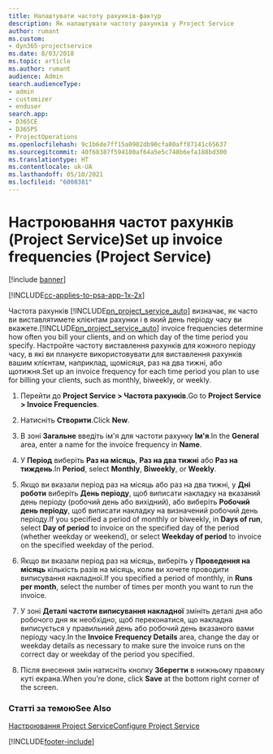 ```yaml
---
title: Налаштувати частоту рахунків-фактур
description: Як налаштувати частоту рахунків у Project Service
author: rumant
ms.custom:
- dyn365-projectservice
ms.date: 8/03/2018
ms.topic: article
ms.author: rumant
audience: Admin
search.audienceType:
- admin
- customizer
- enduser
search.app:
- D365CE
- D365PS
- ProjectOperations
ms.openlocfilehash: 9c1b6de7ff15a0902db90cfa80aff87141c65637
ms.sourcegitcommit: 40f68387f594180af64a5e5c748b6efa188bd300
ms.translationtype: HT
ms.contentlocale: uk-UA
ms.lasthandoff: 05/10/2021
ms.locfileid: "6008381"
---
```

# <a name="set-up-invoice-frequencies-project-service"></a><span data-ttu-id="0f651-103">Настроювання частот рахунків (Project Service)</span><span class="sxs-lookup"><span data-stu-id="0f651-103">Set up invoice frequencies (Project Service)</span></span>

[!include [banner](../includes/psa-now-project-operations.md)]

[!INCLUDE[cc-applies-to-psa-app-1x-2x](../includes/cc-applies-to-psa-app-1x-2x.md)]

<span data-ttu-id="0f651-104">Частота рахунків [!INCLUDE[pn_project_service_auto](../includes/pn-project-service-auto.md)] визначає, як часто ви виставлятимете клієнтам рахунки і в який день періоду часу ви вкажете.</span><span class="sxs-lookup"><span data-stu-id="0f651-104">[!INCLUDE[pn_project_service_auto](../includes/pn-project-service-auto.md)] invoice frequencies determine how often you bill your clients, and on which day of the time period you specify.</span></span> <span data-ttu-id="0f651-105">Настройте частоту виставлення рахунків для кожного періоду часу, в які ви плануєте використовувати для виставлення рахунків вашим клієнтам, наприклад, щомісяця, раз на два тижні, або щотижня.</span><span class="sxs-lookup"><span data-stu-id="0f651-105">Set up an invoice frequency for each time period you plan to use for billing your clients, such as monthly, biweekly, or weekly.</span></span>  
  
1.  <span data-ttu-id="0f651-106">Перейти до **Project Service > Частота рахунків**.</span><span class="sxs-lookup"><span data-stu-id="0f651-106">Go to **Project Service > Invoice Frequencies**.</span></span>  
  
2.  <span data-ttu-id="0f651-107">Натисніть **Створити**.</span><span class="sxs-lookup"><span data-stu-id="0f651-107">Click **New**.</span></span>  
  
3.  <span data-ttu-id="0f651-108">В зоні **Загальне** введіть ім'я для частоти рахунку **Ім'я**.</span><span class="sxs-lookup"><span data-stu-id="0f651-108">In the **General** area, enter a name for the invoice frequency in **Name**.</span></span>  
  
4.  <span data-ttu-id="0f651-109">У **Період** виберіть **Раз на місяць**, **Раз на два тижні** або **Раз на тиждень**.</span><span class="sxs-lookup"><span data-stu-id="0f651-109">In **Period**, select **Monthly**, **Biweekly**, or **Weekly**.</span></span>  
  
5.  <span data-ttu-id="0f651-110">Якщо ви вказали період раз на місяць або раз на два тижні, у **Дні роботи** виберіть **День періоду**, щоб виписати накладку на вказаний день періоду (робочий день або вихідний), або виберіть **Робочий день періоду**, щоб виписати накладку на визначений робочий день періоду.</span><span class="sxs-lookup"><span data-stu-id="0f651-110">If you specified a period of monthly or biweekly, in **Days of run**, select **Day of period** to invoice on the specified day of the period (whether weekday or weekend), or select **Weekday of period** to invoice on the specified weekday of the period.</span></span>  
  
6.  <span data-ttu-id="0f651-111">Якщо ви вказали період раз на місяць, виберіть у **Проведення на місяць** кількість разів на місяць, коли ви хочете проводити виписування накладної.</span><span class="sxs-lookup"><span data-stu-id="0f651-111">If you specified a period of monthly, in **Runs per month**, select the number of times per month you want to run the invoice.</span></span>  
  
7.  <span data-ttu-id="0f651-112">У зоні **Деталі частоти виписування накладної** змініть деталі дня або робочого дня як необхідно, щоб переконатися, що накладна виписується у правильний день або робочий день вказаного вами періоду часу.</span><span class="sxs-lookup"><span data-stu-id="0f651-112">In the **Invoice Frequency Details** area, change the day or weekday details as necessary to make sure the invoice runs on the correct day or weekday of the period you specified.</span></span>  
  
8.  <span data-ttu-id="0f651-113">Після внесення змін натисніть кнопку **Зберегти** в нижньому правому куті екрана.</span><span class="sxs-lookup"><span data-stu-id="0f651-113">When you’re done, click **Save** at the bottom right corner of the screen.</span></span>  
  
### <a name="see-also"></a><span data-ttu-id="0f651-114">Статті за темою</span><span class="sxs-lookup"><span data-stu-id="0f651-114">See Also</span></span>  
 [<span data-ttu-id="0f651-115">Настроювання Project Service</span><span class="sxs-lookup"><span data-stu-id="0f651-115">Configure Project Service</span></span>](../psa/configure.md)


[!INCLUDE[footer-include](../includes/footer-banner.md)]